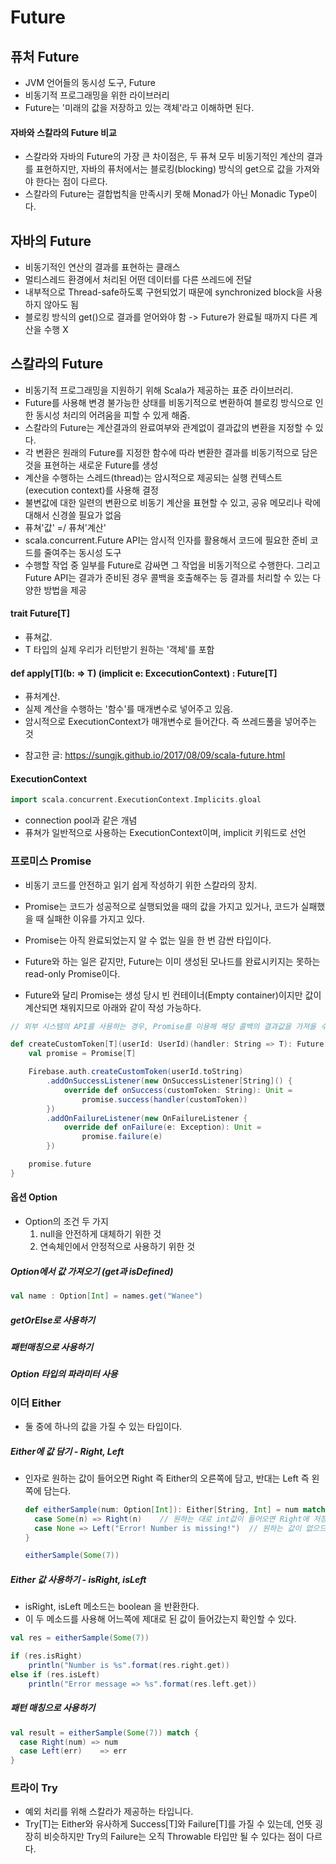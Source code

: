 # Future

## 퓨처 Future
* JVM 언어들의 동시성 도구, Future
* 비동기적 프로그래밍을 위한 라이브러리
* Future는 '미래의 값을 저장하고 있는 객체'라고 이해하면 된다.

#### 자바와 스칼라의 Future 비교
* 스칼라와 자바의 Future의 가장 큰 차이점은, 두 퓨쳐 모두 비동기적인 계산의 결과를 표현하지만, 자바의 퓨처에서는 블로킹(blocking) 방식의 get으로 값을 가져와야 한다는 점이 다르다.
* 스칼라의 Future는 결합법칙을 만족시키 못해 Monad가 아닌 Monadic Type이다.


## 자바의 Future
* 비동기적인 연산의 결과를 표현하는 클래스
* 멀티스레드 환경에서 처리된 어떤 데이터를 다른 쓰레드에 전달
* 내부적으로 Thread-safe하도록 구현되었기 때문에 synchronized block을 사용하지 않아도 됨
* 블로킹 방식의 get()으로 결과를 얻어와야 함 -> Future가 완료될 때까지 다른 계산을 수행 X


## 스칼라의 Future
* 비동기적 프로그래밍을 지원하기 위해 Scala가 제공하는 표준 라이브러리.
* Future를 사용해 변경 불가능한 상태를 비동기적으로 변환하여 블로킹 방식으로 인한 동시성 처리의 어려움을 피할 수 있게 해줌.
* 스칼라의 Future는 계산결과의 완료여부와 관계없이 결과값의 변환을 지정할 수 있다.
* 각 변환은 원래의 Future를 지정한 함수에 따라 변환한 결과를 비동기적으로 담은 것을 표현하는 새로운 Future를 생성
* 계산을 수행하는 스레드(thread)는 암시적으로 제공되는 실행 컨텍스트(execution context)를 사용해 결정
* 불변값에 대한 일련의 변환으로 비동기 계산을 표현할 수 있고, 공유 메모리나 락에 대해서 신경쓸 필요가 없음
* 퓨쳐'값' =/ 퓨쳐'계산'
* scala.concurrent.Future API는 암시적 인자를 활용해서 코드에 필요한 준비 코드를 줄여주는 동시성 도구
* 수행할 작업 중 일부를 Future로 감싸면 그 작업을 비동기적으로 수행한다. 그리고 Future API는 결과가 준비된 경우 콜백을 호출해주는 등 결과를 처리할 수 있는 다양한 방법을 제공


#### trait Future[T]
* 퓨쳐값.
* T 타입의 실제 우리가 리턴받기 원하는 '객체'를 포함

#### def apply[T](b: => T) (implicit e: ExcecutionContext) : Future[T]
* 퓨처계산.
* 실제 계산을 수행하는 '함수'를 매개변수로 넣어주고 있음.
* 암시적으로 ExecutionContext가 매개변수로 들어간다. 즉 쓰레드풀을 넣어주는 것

- 참고한 글: https://sungjk.github.io/2017/08/09/scala-future.html



#### ExecutionContext

```scala
import scala.concurrent.ExecutionContext.Implicits.gloal
```

* connection pool과 같은 개념
* 퓨쳐가 일반적으로 사용하는 ExecutionContext이며, implicit 키워드로 선언


### 프로미스 Promise

* 비동기 코드를 안전하고 읽기 쉽게 작성하기 위한 스칼라의 장치.
* Promise는 코드가 성공적으로 실행되었을 때의 값을 가지고 있거나, 코드가 실패했을 때 실패한 이유를 가지고 있다.

* Promise는 아직 완료되었는지 알 수 없는 일을 한 번 감싼 타입이다.
* Future와 하는 일은 같지만, Future는 이미 생성된 모나드를 완료시키지는 못하는 read-only Promise이다.
* Future와 달리 Promise는 생성 당시 빈 컨테이너(Empty container)이지만 값이 계산되면 채워지므로 아래와 같이 작성 가능하다.

```scala
// 외부 시스템의 API를 사용하는 경우, Promise를 이용해 해당 콜백의 결과값을 가져올 수 있다.

def createCustomToken[T](userId: UserId)(handler: String => T): Future[T] = {
	val promise = Promise[T]

	Firebase.auth.createCustomToken(userId.toString)
		.addOnSuccessListener(new OnSuccessListener[String]() {
			override def onSuccess(customToken: String): Unit =
				promise.success(handler(customToken))
		})
		.addOnFailureListener(new OnFailureListener {
			override def onFailure(e: Exception): Unit =
				promise.failure(e)
		})

	promise.future
}
```


#### 옵션 Option

* Option의 조건 두 가지
   	1) null을 안전하게 대체하기 위한 것
   	2) 연속체인에서 안정적으로 사용하기 위한 것



##### Option에서 값 가져오기 (get과 isDefined)

```Scala
val name : Option[Int] = names.get("Wanee")
```


##### getOrElse로 사용하기



##### 패턴매칭으로 사용하기



##### Option 타입의 파라미터 사용



### 이더 Either

* 둘 중에 하나의 값을 가질 수 있는 타입이다.



##### Either에 값 담기 - Right, Left

* 인자로 원하는 값이 들어오면 Right 즉 Either의 오른쪽에 담고, 반대는 Left 즉 왼쪽에 담는다.

  ```Scala
  def eitherSample(num: Option[Int]): Either[String, Int] = num match {
    case Some(n) => Right(n)	// 원하는 대로 int값이 들어오면 Right에 저장
    case None => Left("Error! Number is missing!")	// 원하는 값이 없으므로 String을 Left에 저장
  }
  
  eitherSample(Some(7))
  ```


##### Either 값 사용하기 - isRight, isLeft

 * isRight, isLeft 메소드는 boolean 을 반환한다.
 * 이 두 메소드를 사용해 어느쪽에 제대로 된 값이 들어갔는지 확인할 수 있다.

```Scala
val res = eitherSample(Some(7))

if (res.isRight)
	println("Number is %s".format(res.right.get))
else if (res.isLeft)
	println("Error message => %s".format(res.left.get))
```


##### 패턴 매칭으로 사용하기

```Scala
val result = eitherSample(Some(7)) match {
  case Right(num) => num
  case Left(err)	=> err
}
```


### 트라이 Try

* 예외 처리를 위해 스칼라가 제공하는 타입니다.
* Try[T]는 Either와 유사하게 Success[T]와 Failure[T]를 가질 수 있는데, 언뜻 굉장히 비슷하지만 Try의 Failure는 오직 Throwable 타입만 될 수 있다는 점이 다르다.
